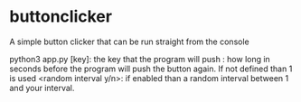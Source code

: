 # buttonclicker

A simple button clicker that can be run straight from the console

python3 app.py 
  [key]: the key that the program will push
  <interval>: how long in seconds before the program will push the button again. If not defined than 1 is used
  <random interval y/n>: if enabled than a random interval between 1 and your interval.
